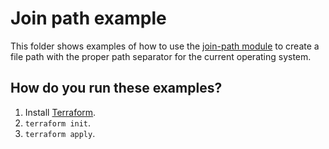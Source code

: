 # Join path example

This folder shows examples of how to use the [join-path module](https://github.com/terraform-modules-krish/terraform-aws-utilities/blob/v0.0.5/modules/join-path) to create a file path with the 
proper path separator for the current operating system. 




## How do you run these examples?

1. Install [Terraform](https://www.terraform.io/).
1. `terraform init`.
1. `terraform apply`.



